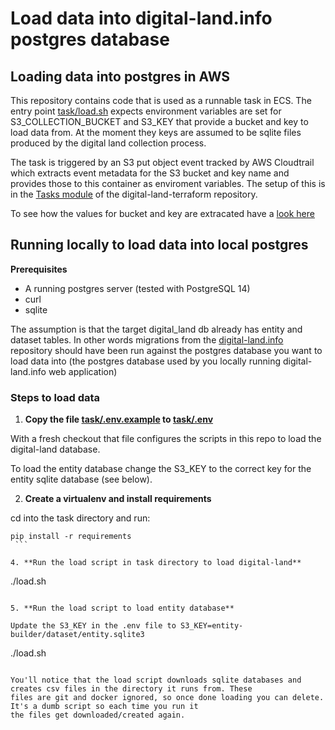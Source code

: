 # Load data into digital-land.info postgres database

## Loading data into postgres in AWS

This repository contains code that is used as a runnable task in ECS. The
entry point [task/load.sh](task/load.sh) expects environment variables
are set for S3_COLLECTION_BUCKET and S3_KEY that provide a bucket and key
to load data from. At the moment they keys are assumed to be sqlite files
produced by the digital land collection process.

The task is triggered by an S3 put object event tracked by AWS Cloudtrail
which extracts event metadata for the S3 bucket and key name and provides
those to this container as enviroment variables. The setup of this is in the
[Tasks module](https://github.com/digital-land/digital-land-infrastructure/tree/main/terraform/modules/tasks)
of the digital-land-terraform repository.

To see how the values for bucket and key are extracated have a [look here](https://github.com/digital-land/digital-land-infrastructure/blob/main/terraform/modules/tasks/main.tf#L136:L155)

## Running locally to load data into local postgres

**Prerequisites**

   - A running postgres server (tested with PostgreSQL 14)
   - curl
   - sqlite 

The assumption is that the target digital_land db already has entity and dataset tables. In other words migrations 
from the [digital-land.info](https://github.com/digital-land/digital-land.info) repository should have been run against 
the postgres database you want to load data into (the postgres database used by you locally running digital-land.info web
application)

### Steps to load data

1. **Copy the file [task/.env.example](task/.env.example) to [task/.env](task/.env)**

With a fresh checkout that file configures the scripts in this repo to load the digital-land database.

To load the entity database change the S3_KEY to the correct key for the entity sqlite database (see below).


2. **Create a virtualenv and install requirements**

cd into the task directory and run:

   ```
   pip install -r requirements
    ```

4. **Run the load script in task directory to load digital-land**
   
   ```
   ./load.sh
   ```
   
5. **Run the load script to load entity database**
   
   Update the S3_KEY in the .env file to S3_KEY=entity-builder/dataset/entity.sqlite3

   ```
   ./load.sh
   ``` 
   
You'll notice that the load script downloads sqlite databases and creates csv files in the directory it runs from. These
files are git and docker ignored, so once done loading you can delete. It's a dumb script so each time you run it 
the files get downloaded/created again.